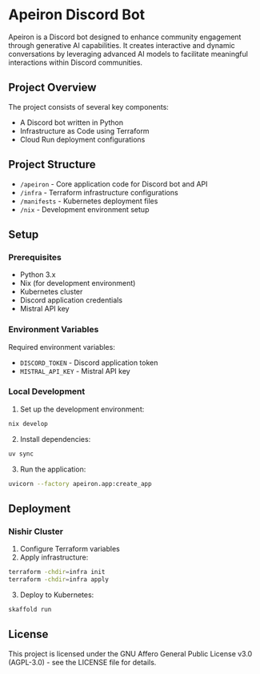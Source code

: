 # Apeiron Discord Bot

Apeiron is a Discord bot designed to enhance community engagement through
generative AI capabilities. It creates interactive and dynamic conversations by
leveraging advanced AI models to facilitate meaningful interactions within
Discord communities.

## Project Overview

The project consists of several key components:

- A Discord bot written in Python
- Infrastructure as Code using Terraform
- Cloud Run deployment configurations

## Project Structure

- `/apeiron` - Core application code for Discord bot and API
- `/infra` - Terraform infrastructure configurations
- `/manifests` - Kubernetes deployment files
- `/nix` - Development environment setup

## Setup

### Prerequisites

- Python 3.x
- Nix (for development environment)
- Kubernetes cluster
- Discord application credentials
- Mistral API key

### Environment Variables

Required environment variables:

- `DISCORD_TOKEN` - Discord application token
- `MISTRAL_API_KEY` - Mistral API key

### Local Development

1. Set up the development environment:

```bash
nix develop
```

2. Install dependencies:

```bash
uv sync
```

3. Run the application:

```bash
uvicorn --factory apeiron.app:create_app
```

## Deployment

### Nishir Cluster

1. Configure Terraform variables
2. Apply infrastructure:

```bash
terraform -chdir=infra init
terraform -chdir=infra apply
```

3. Deploy to Kubernetes:

```bash
skaffold run
```

## License

This project is licensed under the GNU Affero General Public License v3.0
(AGPL-3.0) - see the LICENSE file for details.
